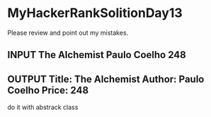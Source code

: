 # MyHackerRankSolitionDay13
Please review and point out my mistakes.

INPUT
The Alchemist
Paulo Coelho
248
-------------
OUTPUT
Title: The Alchemist
Author: Paulo Coelho
Price: 248
------------------
do it with abstrack class
